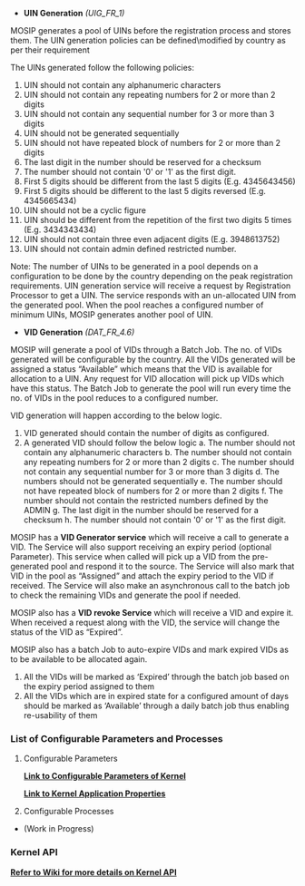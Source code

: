 * **UIN Generation** _(UIG_FR_1)_

MOSIP generates a pool of UINs before the registration process and stores them. 
The UIN generation policies can be defined\modified by country as per their requirement


The UINs generated follow the following policies:


1. UIN should not contain any alphanumeric characters
1. UIN should not contain any repeating numbers for 2 or more than 2 digits
1. UIN should not contain any sequential number for 3 or more than 3 digits
1. UIN should not be generated sequentially
1. UIN should not have repeated block of numbers for 2 or more than 2 digits
1. The last digit in the number should be reserved for a checksum
1. The number should not contain '0' or '1' as the first digit.
1. First 5 digits should be different from the last 5 digits (E.g. 4345643456)
1. First 5 digits should be different to the last 5 digits reversed (E.g. 4345665434)
1. UIN should not be a cyclic figure 
1. UIN should be different from the repetition of the first two digits 5 times (E.g. 3434343434)
1. UIN should not contain three even adjacent digits (E.g. 3948613752)
1. UIN should not contain admin defined restricted number.

Note:
The number of UINs to be generated in a pool depends on a configuration to be done by the country depending on the peak registration requirements. UIN generation service will receive a request by Registration Processor to get a UIN. The service responds with an un-allocated UIN from the generated pool. 
When the pool reaches a configured number of minimum UINs, MOSIP generates another pool of UIN.

* **VID Generation** _(DAT_FR_4.6)_

MOSIP will generate a pool of VIDs through a Batch Job. The no. of VIDs generated will be configurable by the country. All the VIDs generated will be assigned a status “Available” which means that the VID is available for allocation to a UIN. Any request for VID allocation will pick up VIDs which have this status. The Batch Job to generate the pool will run every time the no. of VIDs in the pool reduces to a configured number.

VID generation will happen according to the below logic.
1.  VID generated should contain the number of digits as configured.
2.  A generated VID should follow the below logic
    a.	The number should not contain any alphanumeric characters
    b.	The number should not contain any repeating numbers for 2 or more than 2 digits
    c.	The number should not contain any sequential number for 3 or more than 3 digits
    d.	The numbers should not be generated sequentially
    e.	The number should not have repeated block of numbers for 2 or more than 2 digits
    f.	The number should not contain the restricted numbers defined by the ADMIN
    g.	The last digit in the number should be reserved for a checksum
    h.	The number should not contain '0' or '1' as the first digit.

MOSIP has a **VID Generator service** which will receive a call to generate a VID. The Service will also support receiving an expiry period (optional Parameter). This service when called will pick up a VID from the pre-generated pool and respond it to the source. The Service will also mark that VID in the pool as “Assigned” and attach the expiry period to the VID if received. The Service will also make an asynchronous call to the batch job to check the remaining VIDs and generate the pool if needed.

MOSIP also has a **VID revoke Service** which will receive a VID and expire it. When received a request along with the VID, the service will change the status of the VID as “Expired”.

MOSIP also has a batch Job to auto-expire VIDs and mark expired VIDs as to be available to be allocated again.
1.	All the VIDs will be marked as ‘Expired’ through the batch job based on the expiry period assigned to them
2.	All the VIDs which are in expired state for a configured amount of days should be marked as ‘Available’ through a daily batch job thus enabling re-usability of them


### List of Configurable Parameters and Processes 

1. Configurable Parameters

   [**Link to Configurable Parameters of Kernel**](/mosip/mosip-config/blob/master/config/kernel.properties)

   [**Link to Kernel Application Properties**](/mosip/mosip-config/blob/master/config/application.properties)

2. Configurable Processes 
* (Work in Progress) 

### Kernel API
[**Refer to Wiki for more details on Kernel API**](Kernel-APIs)

